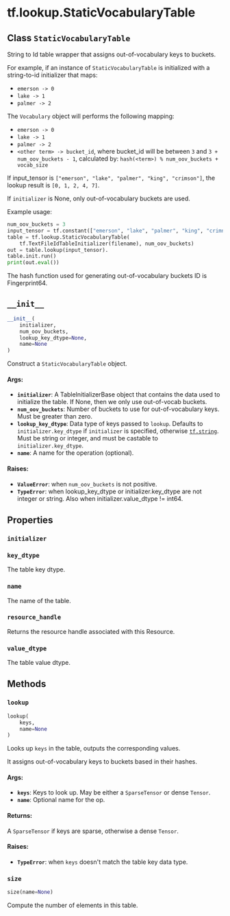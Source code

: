 <div itemscope itemtype="http://developers.google.com/ReferenceObject">
<meta itemprop="name" content="tf.lookup.StaticVocabularyTable" />
<meta itemprop="path" content="Stable" />
<meta itemprop="property" content="initializer"/>
<meta itemprop="property" content="key_dtype"/>
<meta itemprop="property" content="name"/>
<meta itemprop="property" content="resource_handle"/>
<meta itemprop="property" content="value_dtype"/>
<meta itemprop="property" content="__init__"/>
<meta itemprop="property" content="lookup"/>
<meta itemprop="property" content="size"/>
</div>

# tf.lookup.StaticVocabularyTable

## Class `StaticVocabularyTable`



String to Id table wrapper that assigns out-of-vocabulary keys to buckets.

For example, if an instance of `StaticVocabularyTable` is initialized with a
string-to-id initializer that maps:

* `emerson -> 0`
* `lake -> 1`
* `palmer -> 2`

The `Vocabulary` object will performs the following mapping:

* `emerson -> 0`
* `lake -> 1`
* `palmer -> 2`
* `<other term> -> bucket_id`, where bucket_id will be between `3` and
`3 + num_oov_buckets - 1`, calculated by:
`hash(<term>) % num_oov_buckets + vocab_size`

If input_tensor is `["emerson", "lake", "palmer", "king", "crimson"]`,
the lookup result is `[0, 1, 2, 4, 7]`.

If `initializer` is None, only out-of-vocabulary buckets are used.

Example usage:

```python
num_oov_buckets = 3
input_tensor = tf.constant(["emerson", "lake", "palmer", "king", "crimnson"])
table = tf.lookup.StaticVocabularyTable(
    tf.TextFileIdTableInitializer(filename), num_oov_buckets)
out = table.lookup(input_tensor).
table.init.run()
print(out.eval())
```

The hash function used for generating out-of-vocabulary buckets ID is
Fingerprint64.

<h2 id="__init__"><code>__init__</code></h2>

``` python
__init__(
    initializer,
    num_oov_buckets,
    lookup_key_dtype=None,
    name=None
)
```

Construct a `StaticVocabularyTable` object.

#### Args:

* <b>`initializer`</b>: A TableInitializerBase object that contains the data used to
    initialize the table. If None, then we only use out-of-vocab buckets.
* <b>`num_oov_buckets`</b>: Number of buckets to use for out-of-vocabulary keys. Must
    be greater than zero.
* <b>`lookup_key_dtype`</b>: Data type of keys passed to `lookup`. Defaults to
    `initializer.key_dtype` if `initializer` is specified, otherwise
    <a href="../../tf/dtypes.md#string"><code>tf.string</code></a>. Must be string or integer, and must be castable to
    `initializer.key_dtype`.
* <b>`name`</b>: A name for the operation (optional).


#### Raises:

* <b>`ValueError`</b>: when `num_oov_buckets` is not positive.
* <b>`TypeError`</b>: when lookup_key_dtype or initializer.key_dtype are not
    integer or string. Also when initializer.value_dtype != int64.



## Properties

<h3 id="initializer"><code>initializer</code></h3>



<h3 id="key_dtype"><code>key_dtype</code></h3>

The table key dtype.

<h3 id="name"><code>name</code></h3>

The name of the table.

<h3 id="resource_handle"><code>resource_handle</code></h3>

Returns the resource handle associated with this Resource.

<h3 id="value_dtype"><code>value_dtype</code></h3>

The table value dtype.



## Methods

<h3 id="lookup"><code>lookup</code></h3>

``` python
lookup(
    keys,
    name=None
)
```

Looks up `keys` in the table, outputs the corresponding values.

It assigns out-of-vocabulary keys to buckets based in their hashes.

#### Args:

* <b>`keys`</b>: Keys to look up. May be either a `SparseTensor` or dense `Tensor`.
* <b>`name`</b>: Optional name for the op.


#### Returns:

A `SparseTensor` if keys are sparse, otherwise a dense `Tensor`.


#### Raises:

* <b>`TypeError`</b>: when `keys` doesn't match the table key data type.

<h3 id="size"><code>size</code></h3>

``` python
size(name=None)
```

Compute the number of elements in this table.



